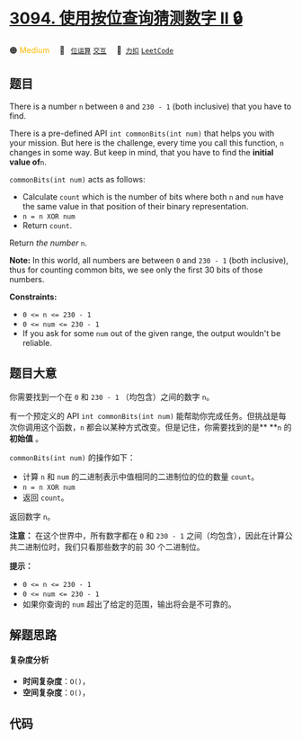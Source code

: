 # [3094. 使用按位查询猜测数字 II 🔒](https://2xiao.github.io/leetcode-js/problem/3094.html)

🟠 <font color=#ffb800>Medium</font>&emsp; 🔖&ensp; [`位运算`](/tag/bit-manipulation.md) [`交互`](/tag/interactive.md)&emsp; 🔗&ensp;[`力扣`](https://leetcode.cn/problems/guess-the-number-using-bitwise-questions-ii) [`LeetCode`](https://leetcode.com/problems/guess-the-number-using-bitwise-questions-ii)

## 题目

There is a number `n` between `0` and `230 - 1` (both inclusive) that you have
to find.

There is a pre-defined API `int commonBits(int num)` that helps you with your
mission. But here is the challenge, every time you call this function, `n`
changes in some way. But keep in mind, that you have to find the **initial
value of**`n`.

`commonBits(int num)` acts as follows:

  * Calculate `count` which is the number of bits where both `n` and `num` have the same value in that position of their binary representation.
  * `n = n XOR num`
  * Return `count`.

Return _the number_ `n`.

**Note:** In this world, all numbers are between `0` and `230 - 1` (both
inclusive), thus for counting common bits, we see only the first 30 bits of
those numbers.



**Constraints:**

  * `0 <= n <= 230 - 1`
  * `0 <= num <= 230 - 1`
  * If you ask for some `num` out of the given range, the output wouldn't be reliable.


## 题目大意

你需要找到一个在 `0` 和 `230 - 1` （均包含）之间的数字 `n`。

有一个预定义的 API `int commonBits(int num)` 能帮助你完成任务。但挑战是每次你调用这个函数，`n`
都会以某种方式改变。但是记住，你需要找到的是** **`n` 的 **初始值** 。

`commonBits(int num)` 的操作如下：

  * 计算 `n` 和 `num` 的二进制表示中值相同的二进制位的位的数量 `count`。
  * `n = n XOR num`
  * 返回 `count`。

返回数字 `n`。

**注意：** 在这个世界中，所有数字都在 `0` 和 `230 - 1` 之间（均包含），因此在计算公共二进制位时，我们只看那些数字的前 30
个二进制位。



**提示：**

  * `0 <= n <= 230 - 1`
  * `0 <= num <= 230 - 1`
  * 如果你查询的 `num` 超出了给定的范围，输出将会是不可靠的。


## 解题思路

#### 复杂度分析

- **时间复杂度**：`O()`，
- **空间复杂度**：`O()`，

## 代码

```javascript

```